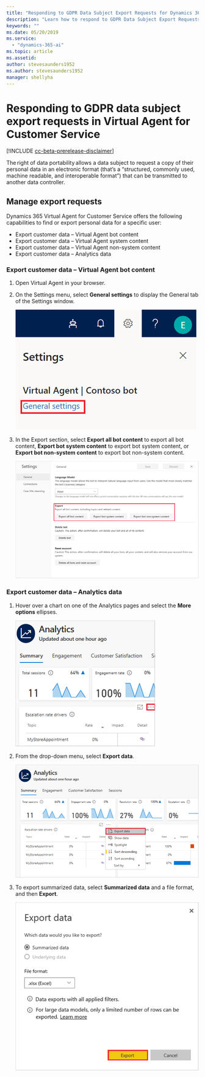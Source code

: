 ```yaml
---
title: "Responding to GDPR Data Subject Export Requests for Dynamics 365 Virtual Agent for Customer Service"
description: "Learn how to respond​ to GDPR Data Subject Export Requests for Dynamics 365 Virtual Agent for Customer Service."
keywords: ""
ms.date: 05/20/2019
ms.service:
  - "dynamics-365-ai"
ms.topic: article
ms.assetid: 
author: stevesaunders1952
ms.author: stevesaunders1952
manager: shellyha
---
```


# Responding to GDPR data subject export requests in Virtual Agent for Customer Service

[!INCLUDE [cc-beta-prerelease-disclaimer](../includes/cc-beta-prerelease-disclaimer.md)]

The right of data portability allows a data subject to request a copy of their personal data in an electronic format (that’s a “structured, commonly used, machine readable, and interoperable format”) that can be transmitted to another data controller.

## Manage export requests

Dynamics 365 Virtual Agent for Customer Service offers the following capabilities to find or export personal data for a specific user:

* Export customer data – Virtual Agent bot content
* Export customer data – Virtual Agent system content
* Export customer data – Virtual Agent non-system content
* Export customer data – Analytics data

### Export customer data – Virtual Agent bot content

1. Open Virtual Agent in your browser.
2. On the Settings menu, select **General settings** to display the General tab of the Settings window.

   ![General settings](media/general-settings.png)

3. In the Export section, select **Export all bot content** to export all bot content, **Export bot system content** to export bot system content, or **Export bot non-system content** to export bot non-system content.

   ![Export bot content](media/export-bot-content.png)

### Export customer data – Analytics data

1. Hover over a chart on one of the Analytics pages and select the **More options** ellipses.

   ![More options](media/more-options.png)

2. From the drop-down menu, select **Export data**.

    ![Export data](media/export-data.png)

3. To export summarized data, select **Summarized data** and a file format, and then **Export**.

   ![Export details](media/export-details.png)
